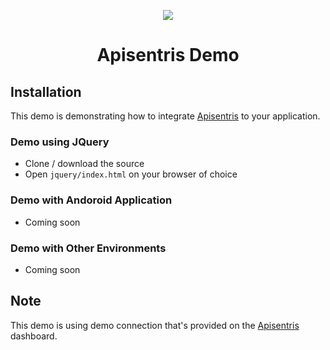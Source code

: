 <p align="center">
  <img src="https://apisentris.com/assets/icon-small2-6d8746401ecb7c09475ed02c0c70d52328cf0f147e23f321437ea7c1f5141e70.png">
</p>

<p align="center">
  <h1 align="center">Apisentris Demo</h1>
</p>

## Installation

This demo is demonstrating how to integrate [Apisentris](https://apisentris.com/dashboard/connections/new) to your application.

### Demo using JQuery

- Clone / download the source
- Open `jquery/index.html` on your browser of choice

### Demo with Andoroid Application

- Coming soon

### Demo with Other Environments

- Coming soon

## Note

This demo is using demo connection that's provided on the [Apisentris](https://apisentris.com/dashboard/connections/new) dashboard.
